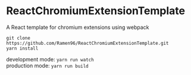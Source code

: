 # ReactChromiumExtensionTemplate
A React template for chromium extensions using webpack  

`git clone https://github.com/Ramen96/ReactChromiumExtensionTemplate.git`  
`yarn install`  

development mode: `yarn run watch`  
production mode: `yarn run build`  

